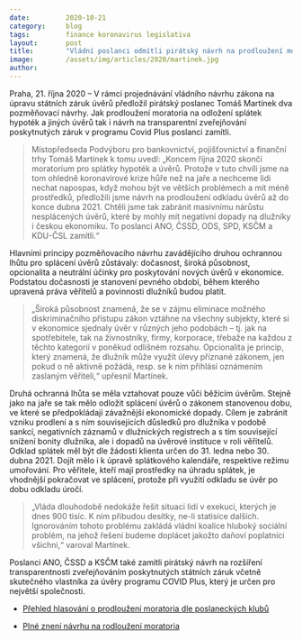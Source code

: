 ```yaml
---
date:         2020-10-21
category:     blog
tags:         finance koronavirus legislativa
layout:       post
title:        "Vládní poslanci odmítli pirátský návrh na prodloužení moratoria odkládajícího splátky hypoték a jiných úvěrů"
image:        /assets/img/articles/2020/martinek.jpg
author:       
--- 
```


 

Praha, 21. října 2020 – V rámci projednávání vládního návrhu zákona na úpravu státních záruk úvěrů předložil pirátský poslanec Tomáš Martínek dva pozměňovací návrhy. Jak prodloužení moratoria na odložení splátek hypoték a jiných úvěrů tak i návrh na transparentní zveřejňování poskytnutých záruk v programu Covid Plus poslanci zamítli.

> Místopředseda Podvýboru pro bankovnictví, pojišťovnictví a finanční trhy Tomáš Martínek k tomu uvedl: „Koncem října 2020 skončí moratorium pro splátky hypoték a úvěrů. Protože v tuto chvíli jsme na tom ohledně koronavirové krize hůře než na jaře a nechceme lidi nechat napospas, když mohou být ve větších problémech a mít méně prostředků, předložili jsme návrh na prodloužení odkladu úvěrů až do konce dubna 2021. Chtěli jsme tak zabránit masivnímu nárůstu nesplácených úvěrů, které by mohly mít negativní dopady na dlužníky i českou ekonomiku. To poslanci ANO, ČSSD, ODS, SPD, KSČM a KDU-ČSL zamítli.“

Hlavními principy pozměňovacího návrhu zavádějícího druhou ochrannou lhůtu pro splácení úvěrů zůstávaly: dočasnost, široká působnost, opcionalita a neutrální účinky pro poskytování nových úvěrů v ekonomice. Podstatou dočasnosti je stanovení pevného období, během kterého upravená práva věřitelů a povinnosti dlužníků budou platit.  

> „Široká působnost znamená, že se v zájmu eliminace možného diskriminačního přístupu zákon vztáhne na všechny subjekty, které si v ekonomice sjednaly úvěr v různých jeho podobách – tj. jak na spotřebitele, tak na živnostníky, firmy, korporace, třebaže na každou z těchto kategorií v poněkud odlišném rozsahu. Opcionalita je princip, který znamená, že dlužník může využít úlevy přiznané zákonem, jen pokud o ně aktivně požádá, resp. se k nim přihlásí oznámením zaslaným věřiteli,“ upřesnil Martínek. 

Druhá ochranná lhůta se měla vztahovat pouze vůči běžícím úvěrům. Stejně jako na jaře se tak mělo odložit splácení úvěrů o zákonem stanovenou dobu, ve které se předpokládají závažnější ekonomické dopady. Cílem je zabránit vzniku prodlení a s ním souvisejících důsledků pro dlužníka v podobě sankcí, negativních záznamů v dlužnických registrech a s tím související snížení bonity dlužníka, ale i dopadů na úvěrové instituce v roli věřitelů. Odklad splátek měl být dle žádosti klienta určen do 31. ledna nebo 30. dubna 2021. Dojít mělo i k úpravě splátkového kalendáře, respektive režimu umořování. Pro věřitele, kteří mají prostředky na úhradu splátek, je vhodnější pokračovat ve splácení, protože při využití odkladu se úvěr po dobu odkladu úročí.

> „Vláda dlouhodobě nedokáže řešit situaci lidí v exekuci, kterých je dnes 900 tisíc. K nim přibudou desítky, ne-li statisíce dalších. Ignorováním tohoto problému zakládá vládní koalice hluboký sociální problém, na jehož řešení budeme doplácet jakožto daňoví poplatníci všichni,“ varoval Martínek.

Poslanci ANO, ČSSD a KSČM také zamítli pirátský návrh na rozšíření transparentnosti zveřejňováním poskytnutých státních záruk včetně skutečného vlastníka za úvěry programu COVID Plus, který je určen pro největší společnosti.

* [Přehled hlasování o prodloužení moratoria dle poslaneckých klubů](https://www.psp.cz/sqw/hlasy.sqw?g=74100&l=cz&fbclid=IwAR0fugBxe75ccaQ25VTSC0vwbrm0PI7VzDVrVRCxdf0z3Yt0PbsqToJCwck) 

* [Plné znení návrhu na rodloužení moratoria](pirati.cz/assets/pdf/moratorium-martinek.pdf)
